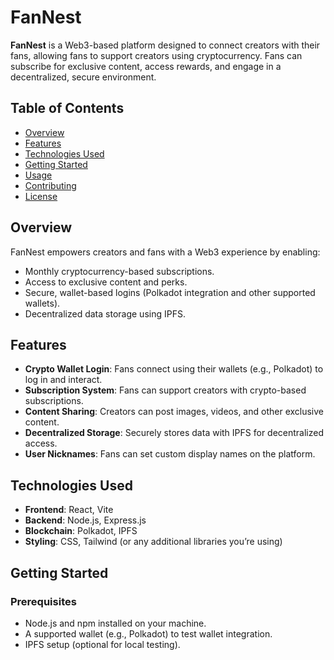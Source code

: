 # FanNest

**FanNest** is a Web3-based platform designed to connect creators with their fans, allowing fans to support creators using cryptocurrency. Fans can subscribe for exclusive content, access rewards, and engage in a decentralized, secure environment.

## Table of Contents
- [Overview](#overview)
- [Features](#features)
- [Technologies Used](#technologies-used)
- [Getting Started](#getting-started)
- [Usage](#usage)
- [Contributing](#contributing)
- [License](#license)

## Overview

FanNest empowers creators and fans with a Web3 experience by enabling:
- Monthly cryptocurrency-based subscriptions.
- Access to exclusive content and perks.
- Secure, wallet-based logins (Polkadot integration and other supported wallets).
- Decentralized data storage using IPFS.

## Features 

- **Crypto Wallet Login**: Fans connect using their wallets (e.g., Polkadot) to log in and interact.
- **Subscription System**: Fans can support creators with crypto-based subscriptions.
- **Content Sharing**: Creators can post images, videos, and other exclusive content.
- **Decentralized Storage**: Securely stores data with IPFS for decentralized access.
- **User Nicknames**: Fans can set custom display names on the platform.

## Technologies Used

- **Frontend**: React, Vite
- **Backend**: Node.js, Express.js
- **Blockchain**: Polkadot, IPFS
- **Styling**: CSS, Tailwind (or any additional libraries you’re using)
  
## Getting Started

### Prerequisites

- Node.js and npm installed on your machine.
- A supported wallet (e.g., Polkadot) to test wallet integration.
- IPFS setup (optional for local testing).